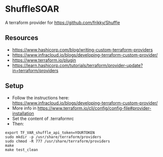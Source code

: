 # ShuffleSOAR
A terraform provider for https://github.com/frikky/Shuffle

## Resources
- https://www.hashicorp.com/blog/writing-custom-terraform-providers
- https://www.infracloud.io/blogs/developing-terraform-custom-provider/
- https://www.terraform.io/plugin
- https://learn.hashicorp.com/tutorials/terraform/provider-update?in=terraform/providers

## Setup
- Follow the instructions here: https://www.infracloud.io/blogs/developing-terraform-custom-provider/
- More info in https://www.terraform.io/cli/config/config-file#provider-installation
- Set the content of .terraformrc
- Then:
```
export TF_VAR_shuffle_api_token=YOURTOKEN
sudo mkdir -p /usr/share/terraform/providers
sudo chmod -R 777 /usr/share/terraform/providers
make
make test_clean
```